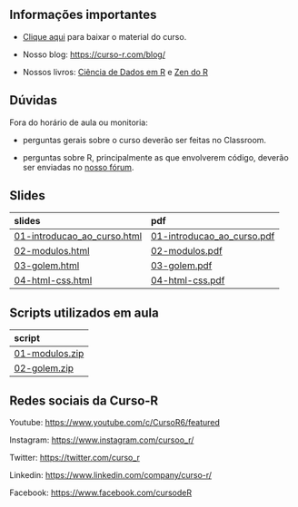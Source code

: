 
<!-- README.md is generated from README.Rmd. Please edit that file -->

## Informações importantes

-   [Clique
    aqui](https://github.com/curso-r/main-dashboards-2/raw/main/material_do_curso.zip)
    para baixar o material do curso.

-   Nosso blog: <https://curso-r.com/blog/>

-   Nossos livros: [Ciência de Dados em R](https://livro.curso-r.com/) e
    [Zen do R](https://curso-r.github.io/zen-do-r/)

## Dúvidas

Fora do horário de aula ou monitoria:

-   perguntas gerais sobre o curso deverão ser feitas no Classroom.

-   perguntas sobre R, principalmente as que envolverem código, deverão
    ser enviadas no [nosso fórum](https://discourse.curso-r.com/).

## Slides

| slides                                                                                                        | pdf                                                                                                         |
|:--------------------------------------------------------------------------------------------------------------|:------------------------------------------------------------------------------------------------------------|
| [01-introducao_ao_curso.html](https://curso-r.github.io/main-dashboards-2/slides/01-introducao_ao_curso.html) | [01-introducao_ao_curso.pdf](https://curso-r.github.io/main-dashboards-2/slides/01-introducao_ao_curso.pdf) |
| [02-modulos.html](https://curso-r.github.io/main-dashboards-2/slides/02-modulos.html)                         | [02-modulos.pdf](https://curso-r.github.io/main-dashboards-2/slides/02-modulos.pdf)                         |
| [03-golem.html](https://curso-r.github.io/main-dashboards-2/slides/03-golem.html)                             | [03-golem.pdf](https://curso-r.github.io/main-dashboards-2/slides/03-golem.pdf)                             |
| [04-html-css.html](https://curso-r.github.io/main-dashboards-2/slides/04-html-css.html)                       | [04-html-css.pdf](https://curso-r.github.io/main-dashboards-2/slides/04-html-css.pdf)                       |

## Scripts utilizados em aula

| script                                                                                                       |
|:-------------------------------------------------------------------------------------------------------------|
| [01-modulos.zip](https://raw.githubusercontent.com/curso-r/202208-dashboards-2/main/pratica//01-modulos.zip) |
| [02-golem.zip](https://raw.githubusercontent.com/curso-r/202208-dashboards-2/main/pratica//02-golem.zip)     |

## Redes sociais da Curso-R

Youtube: <https://www.youtube.com/c/CursoR6/featured>

Instagram: <https://www.instagram.com/cursoo_r/>

Twitter: <https://twitter.com/curso_r>

Linkedin: <https://www.linkedin.com/company/curso-r/>

Facebook: <https://www.facebook.com/cursodeR>
